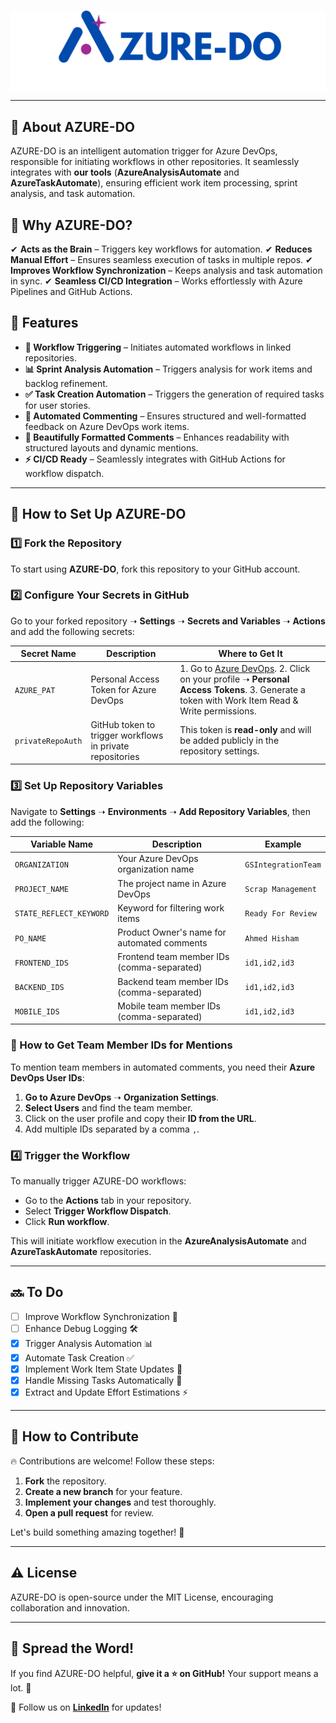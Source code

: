 <br>
<p align="center">
 <img  src="AZURE-DO.png" align="center" alt="AZUREDOLogo" />
</h1>

---

## 📖 About AZURE-DO

AZURE-DO is an intelligent automation trigger for Azure DevOps, responsible for initiating workflows in other repositories. It seamlessly integrates with **our tools** (**AzureAnalysisAutomate** and **AzureTaskAutomate**), ensuring efficient work item processing, sprint analysis, and task automation.

## 🎯 Why AZURE-DO?

✔ **Acts as the Brain** – Triggers key workflows for automation.
✔ **Reduces Manual Effort** – Ensures seamless execution of tasks in multiple repos.
✔ **Improves Workflow Synchronization** – Keeps analysis and task automation in sync.
✔ **Seamless CI/CD Integration** – Works effortlessly with Azure Pipelines and GitHub Actions.

## 🚀 Features

- **🔗 Workflow Triggering** – Initiates automated workflows in linked repositories.
- **📊 Sprint Analysis Automation** – Triggers analysis for work items and backlog refinement.
- **✅ Task Creation Automation** – Triggers the generation of required tasks for user stories.
- **💬 Automated Commenting** – Ensures structured and well-formatted feedback on Azure DevOps work items.
- **🎨 Beautifully Formatted Comments** – Enhances readability with structured layouts and dynamic mentions.
- **⚡ CI/CD Ready** – Seamlessly integrates with GitHub Actions for workflow dispatch.

---

## 🔄 How to Set Up AZURE-DO

### 1️⃣ Fork the Repository
To start using **AZURE-DO**, fork this repository to your GitHub account.

### 2️⃣ Configure Your Secrets in GitHub
Go to your forked repository ➝ **Settings** ➝ **Secrets and Variables** ➝ **Actions** and add the following secrets:

| Secret Name       | Description                                               | Where to Get It                                                                                          |
| ----------------- | --------------------------------------------------------- | -------------------------------------------------------------------------------------------------------- |
| `AZURE_PAT`       | Personal Access Token for Azure DevOps                    | 1. Go to [Azure DevOps](https://dev.azure.com/). 2. Click on your profile ➝ **Personal Access Tokens**. 3. Generate a token with Work Item Read & Write permissions. |
| `privateRepoAuth` | GitHub token to trigger workflows in private repositories | This token is **read-only** and will be added publicly in the repository settings. |

### 3️⃣ Set Up Repository Variables
Navigate to **Settings** ➝ **Environments** ➝ **Add Repository Variables**, then add the following:

| Variable Name           | Description                                 | Example                                |
| ----------------------- | ------------------------------------------- | -------------------------------------- |
| `ORGANIZATION`          | Your Azure DevOps organization name         | `GSIntegrationTeam`                    |
| `PROJECT_NAME`          | The project name in Azure DevOps            | `Scrap Management`                     |
| `STATE_REFLECT_KEYWORD` | Keyword for filtering work items            | `Ready For Review`                     |
| `PO_NAME`               | Product Owner's name for automated comments | `Ahmed Hisham`                         |
| `FRONTEND_IDS`          | Frontend team member IDs (comma-separated)  | `id1,id2,id3`                          |
| `BACKEND_IDS`           | Backend team member IDs (comma-separated)   | `id1,id2,id3`                          |
| `MOBILE_IDS`            | Mobile team member IDs (comma-separated)    | `id1,id2,id3`                          |

### 📌 How to Get Team Member IDs for Mentions

To mention team members in automated comments, you need their **Azure DevOps User IDs**:

1. **Go to Azure DevOps** ➝ **Organization Settings**.
2. **Select Users** and find the team member.
3. Click on the user profile and copy their **ID from the URL**.
4. Add multiple IDs separated by a comma `,`.

### 4️⃣ Trigger the Workflow

To manually trigger AZURE-DO workflows:

- Go to the **Actions** tab in your repository.
- Select **Trigger Workflow Dispatch**.
- Click **Run workflow**.

This will initiate workflow execution in the **AzureAnalysisAutomate** and **AzureTaskAutomate** repositories.

---

## 🔜 To Do

- [ ] Improve Workflow Synchronization 📌
- [ ] Enhance Debug Logging 🛠
- [x] Trigger Analysis Automation 📊
- [x] Automate Task Creation ✅
- [x] Implement Work Item State Updates 🔄
- [x] Handle Missing Tasks Automatically 📝
- [x] Extract and Update Effort Estimations ⚡

---

## 🤝 How to Contribute

🔥 Contributions are welcome! Follow these steps:

1. **Fork** the repository.
2. **Create a new branch** for your feature.
3. **Implement your changes** and test thoroughly.
4. **Open a pull request** for review.

Let's build something amazing together! 🚀

---

## ⚠️ License

AZURE-DO is open-source under the MIT License, encouraging collaboration and innovation.

---

## 🌟 Spread the Word!

If you find AZURE-DO helpful, **give it a ⭐ on GitHub!** Your support means a lot. 💙

📢 Follow us on **[LinkedIn](https://www.linkedin.com/in/mohamed-abdelrehem)** for updates!

